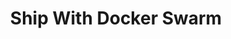 ---
  title: "Ship With Docker Swarm"
  description: "A step-by-step guide to shipping your application on Replicated using Docker Swarm."
  level: "advanced"
  index: false
  chapters:
    - title: "Getting Started With Replicated and Swarm"
      description: "A quick overview of what to expect when building on Replicated and Docker Swarm"
      slug: "getting-started"
    - title: "Create the YAML"
      description: "A walkthrough of creating a Docker Swarm and Replicated YAML release"
      slug: "creating-yaml"
    - title: "Managing Customer Installations"
      description: "A guide to installing Replicated with Docker Swarm for your customers"
      slug: "installing"
---